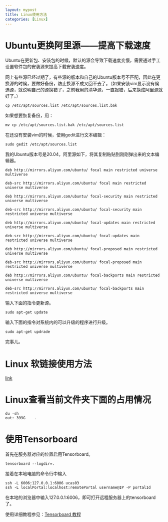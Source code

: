 ```yaml
---
layout: mypost
title: Linux使用方法
categories: [Linux]
---
```

#  Ubuntu更换阿里源——提高下载速度



Ubuntu在更新包、安装包的时候，默认的源会导致下载速度变慢，需要通过手工设置软件包的安装源来提高下载安装速度。

网上有些源已经过期了，有些源的版本和自己的Ubuntu版本号不匹配，因此在更换源的时候，要做好备份，防止换源不成又回不去了。（如果安装vim显示没有候选源，就说明自己的源换错了，之前我用的清华源，一直报错，后来换成阿里源就好了。）
```
cp /etc/apt/sources.list /etc/apt/sources.list.bak
```
如果想要恢复备份，用：
```
mv cp /etc/apt/sources.list.bak /etc/apt/sources.list
```
在还没有安装vim的时候，使用gedit进行文本编辑：
```
sudo gedit /etc/apt/sources.list
```
我的Ubuntu版本号是20.04，阿里源如下，将其复制粘贴到刚刚弹出来的文本编辑器。
```
deb http://mirrors.aliyun.com/ubuntu/ focal main restricted universe multiverse

deb-src http://mirrors.aliyun.com/ubuntu/ focal main restricted universe multiverse

deb http://mirrors.aliyun.com/ubuntu/ focal-security main restricted universe multiverse

deb-src http://mirrors.aliyun.com/ubuntu/ focal-security main restricted universe multiverse

deb http://mirrors.aliyun.com/ubuntu/ focal-updates main restricted universe multiverse

deb-src http://mirrors.aliyun.com/ubuntu/ focal-updates main restricted universe multiverse

deb http://mirrors.aliyun.com/ubuntu/ focal-proposed main restricted universe multiverse

deb-src http://mirrors.aliyun.com/ubuntu/ focal-proposed main restricted universe multiverse

deb http://mirrors.aliyun.com/ubuntu/ focal-backports main restricted universe multiverse

deb-src http://mirrors.aliyun.com/ubuntu/ focal-backports main restricted universe multiverse
```
输入下面的指令更新源。
```
sudo apt-get update
```
输入下面的指令对系统内的可以升级的程序进行升级。
```
sudo apt-get updrade
```
完事儿。



# Linux 软链接使用方法

[link](https://blog.51cto.com/lawsonabs/4975091)

# Linux查看当前文件夹下面的占用情况

```
du -sh
out: 399G    .
```



# 使用Tensorboard

首先在服务器对应的位置启用Tensorboard。

```
tensorboard --logdir=.
```

接着在本地电脑的命令行中输入

```
ssh -L 6006:127.0.0.1:6006 ucas03
ssh -L localPortal:localhost:remotePortal username@IP -P portalId
```

在本地的浏览器中输入127.0.0.1:6006，即可打开远程服务器上的tensorboard了。

使用详细教程参见：[Tensorboard 教程](https://zhuanlan.zhihu.com/p/469849842)
